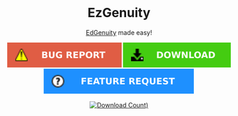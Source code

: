 <br/>
<p align="center">
  <h1 align="center">EzGenuity</h1>
  <p align="center">
  <a href="https://auth.edgenuity.com/login/">EdGenuity</a> made easy!
  </p>
</p>
<div align="center">

  <a href="https://github.com/meteor4716/EzGenuity/issues/new?assignees=&labels=bug&projects=&template=bug-report.md&title=Bug+Report">![Bug Report](https://raw.githubusercontent.com/meteor4716/EzGenuity/main/assets/bug-report-button-v1.svg)</a> <a href="https://github.com/meteor4716/EzGenuity/blob/main/EzInstall.md">![Download](https://raw.githubusercontent.com/meteor4716/EzGenuity/main/assets/download-button-v1.svg)</a> <a href="https://github.com/meteor4716/EzGenuity/issues/new?assignees=&labels=enhancement&projects=&template=feature-request.md&title=Feature+Request">![Feature Request](https://raw.githubusercontent.com/meteor4716/EzGenuity/main/assets/feature-request-button-v1.svg)</a>

</div>
<div align="center">

  <a href="https://github.com/meteor4716/EzGenuity/blob/main/EzInstall.md">![Download Count)](https://img.shields.io/github/downloads/meteor4716/EzGenuity/total?style=for-the-badge)</a>

</div>
